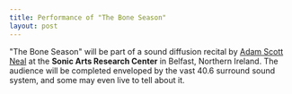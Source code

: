 ```yaml
---
title: Performance of "The Bone Season"
layout: post
---
```


"The Bone Season" will be part of a sound diffusion recital by <a target="_blank" href="https://adamscottneal.com/">Adam Scott Neal</a> at the __Sonic Arts Research Center__ in Belfast, Northern Ireland. The audience will be completed enveloped by the vast 40.6 surround sound system, and some may even live to tell about it.
